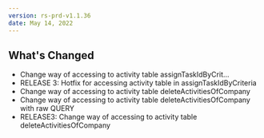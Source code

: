```yaml
---
version: rs-prd-v1.1.36
date: May 14, 2022
---
```


## What's Changed
* Change way of accessing to activity table assignTaskIdByCrit…
* RELEASE 3: Hotfix for accessing activity table in assignTaskIdByCriteria
* Change way of accessing to activity table deleteActivitiesOfCompany
* Change way of accessing to activity table deleteActivitiesOfCompany with raw QUERY
* RELEASE3: Change way of accessing to activity table deleteActivitiesOfCompany
